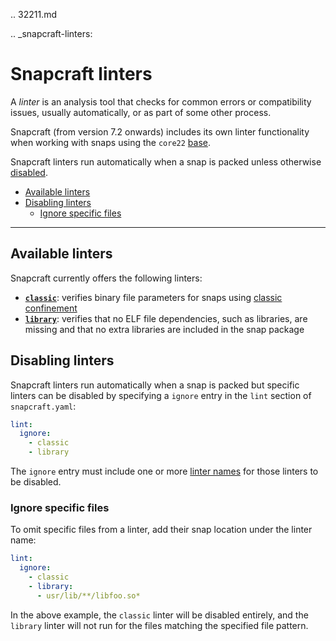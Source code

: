 .. 32211.md

.. _snapcraft-linters:

# Snapcraft linters

A _linter_ is an analysis tool that checks for common errors or compatibility issues, usually automatically, or as part of some other process.

Snapcraft (from version 7.2 onwards) includes its own  linter functionality when working with snaps using the `core22` [base](/t/base-snaps/11198).

Snapcraft linters run automatically when a snap is packed unless otherwise [disabled](#heading--disabled).

- [Available linters](#heading--linters)
- [Disabling linters](#heading--disable)
  -  [Ignore specific files](#heading--disable-files)
---

<h2 id='heading--linters'>Available linters</h2>

Snapcraft currently offers the following linters:

- **[`classic`](/t/classic-linter/32228)**: verifies binary file parameters for snaps using [classic confinement](/t/snap-confinement/6233)
- **[`library`](/t/library-linter/32229)**: verifies that no ELF file dependencies, such as libraries, are missing and that no extra libraries are included in the snap package

<h2 id='heading--disable'>Disabling linters</h2>

Snapcraft linters run automatically when a snap is packed but specific linters can be disabled by specifying a `ignore` entry in the `lint` section of `snapcraft.yaml`:

```yaml
lint:
  ignore:
    - classic
    - library
```

The `ignore` entry must include one or more [linter names](#heading--linters) for those linters to be disabled.

<h3 id='heading--disable-files'>Ignore specific files</h3>

To omit specific files from a linter, add their snap location under the linter name:

```yaml
lint:
  ignore:
    - classic
    - library:
      - usr/lib/**/libfoo.so*
```

In the above example, the `classic` linter will be disabled entirely, and the `library` linter will not run for the files matching the specified file pattern.